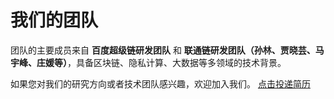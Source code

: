 # 我们的团队

团队的主要成员来自 **百度超级链研发团队** 和 **联通链研发团队（孙林、贾晓芸、马宇峰、庄媛等）**，具备区块链、隐私计算、大数据等多领域的技术背景。

如果您对我们的研究方向或者技术团队感兴趣，欢迎加入我们。 [点击投递简历](https://talent.baidu.com/external/baidu/index.html#/social/2/%E5%8C%BA%E5%9D%97%E9%93%BE%E7%B3%BB%E7%BB%9F%E9%83%A8)


